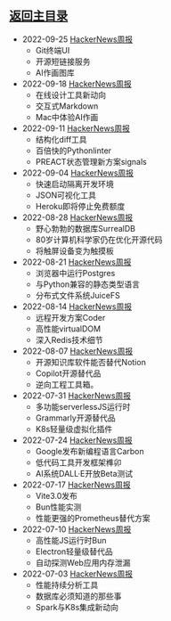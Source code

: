 ## [返回主目录](../README.md)

- 2022-09-25 [HackerNews周报](./2022Q3/2022-09-Hacker-News.md)
  - Git终端UI
  - 开源短链接服务
  - AI作画图库
- 2022-09-18 [HackerNews周报](./2022Q3/2022-09-Hacker-News.md)
  - 在线设计工具新动向
  - 交互式Markdown
  - Mac中体验AI作画
- 2022-09-11 [HackerNews周报](./2022Q3/2022-09-Hacker-News.md)
  - 结构化diff工具
  - 百倍快的Pythonlinter
  - PREACT状态管理新方案signals
- 2022-09-04 [HackerNews周报](./2022Q3/2022-09-Hacker-News.md)
  - 快速启动隔离开发环境
  - JSON可视化工具
  - Heroku即将停止免费额度
- 2022-08-28 [HackerNews周报](./2022Q3/2022-08-Hacker-News.md)
  - 野心勃勃的数据库SurrealDB
  - 80岁计算机科学家仍在优化开源代码
  - 将触屏设备变为触摸板
- 2022-08-21 [HackerNews周报](./2022Q3/2022-08-Hacker-News.md)
  - 浏览器中运行Postgres
  - 与Python兼容的静态类型语言
  - 分布式文件系统JuiceFS
- 2022-08-14 [HackerNews周报](./2022Q3/2022-08-Hacker-News.md)
  - 远程开发方案Coder
  - 高性能virtualDOM
  - 深入Redis技术细节
- 2022-08-07 [HackerNews周报](./2022Q3/2022-08-Hacker-News.md)
  - 开源知识库软件能否替代Notion
  - Copilot开源替代品
  - 逆向工程工具箱。
- 2022-07-31 [HackerNews周报](./2022Q3/2022-07-Hacker-News.md)
  - 多功能serverlessJS运行时
  - Grammarly开源替代品
  - K8s轻量级虚拟化插件
- 2022-07-24 [HackerNews周报](./2022Q3/2022-07-Hacker-News.md)
  - Google发布新编程语言Carbon
  - 低代码工具开发框架榫卯
  - AI系统DALL·E开放Beta测试
- 2022-07-17 [HackerNews周报](./2022Q3/2022-07-Hacker-News.md)
  - Vite3.0发布
  - Bun性能实测
  - 性能更强的Prometheus替代方案
- 2022-07-10 [HackerNews周报](./2022Q3/2022-07-Hacker-News.md)
  - 高性能JS运行时Bun
  - Electron轻量级替代品
  - 自动探测Web应用内存泄漏
- 2022-07-03 [HackerNews周报](./2022Q3/2022-07-Hacker-News.md)
  - 性能持续分析工具
  - 数据库必须知道的那些事
  - Spark与K8s集成新动向

